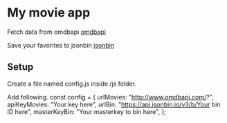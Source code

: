 # My movie app

Fetch data from omdbapi
[omdbapi](https://www.omdbapi.com)

Save your favorites to jsonbin
[jsonbin](https://jsonbin.io)

## Setup
Create a file named config.js inside /js folder.

Add following.
const config = {
  urlMovies: "http://www.omdbapi.com/?",
  apiKeyMovies: "Your key here",
  urlBin: "https://api.jsonbin.io/v3/b/Your bin ID here",
  masterKeyBin: "Your masterkey to bin here",
};

